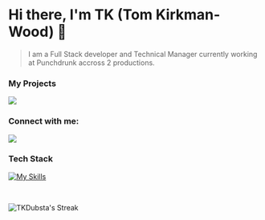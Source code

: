 # Hi there, I'm TK (Tom Kirkman-Wood) 👋 

> I am a Full Stack developer and Technical Manager currently working at Punchdrunk accross 2 productions. 

### My Projects
[<img src="https://img.shields.io/badge/-ShowTrak-F7DF1E?&style=for-the-badge&logo=ElectronJS5&logoColor=white" />][showtrak]

### Connect with me:
[<img src="https://img.shields.io/badge/-Website-ed5555?&style=for-the-badge&logo=html5&logoColor=white" />][website]
<br />

### Tech Stack

[![My Skills](https://skillicons.dev/icons?i=js,html,css,nodejs,arduino,bootstrap,cpp,discord,bots,express,git,github)](https://tkw.bz)

<br />

![TKDubsta's Streak](https://github-readme-streak-stats.herokuapp.com/?user=TKDubsta&theme=synthwave&hide_border=true)

[showtrak]: https://github.com/ShowTrak
[website]: https://tkw.bz
